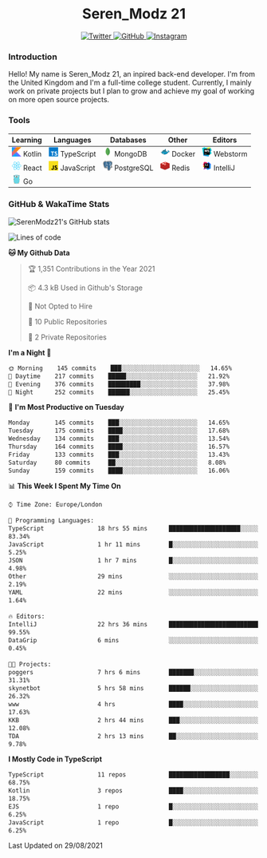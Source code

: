 <div align="center">
  <h1>Seren_Modz 21</h1>
  <a href="https://twitter.com/SerenModz21">
    <img alt="Twitter" src="https://img.shields.io/badge/twitter%20-%231DA1F2.svg?&style=for-the-badge&logo=Twitter&logoColor=white">
  </a>
  <a href="https://github.com/SerenModz21">
    <img alt="GitHub" src="https://img.shields.io/badge/github%20-%23121011.svg?&style=for-the-badge&logo=github&logoColor=white">
  </a>
  <a href="https://www.instagram.com/serenmodz21">
    <img alt="Instagram" src="https://img.shields.io/badge/instagram%20-%23E4405F.svg?&style=for-the-badge&logo=Instagram&logoColor=white">
  </a>
</div>

### Introduction

Hello! My name is Seren_Modz 21, an inpired back-end developer. I'm from the United Kingdom and I'm a full-time college student. Currently, I mainly work on private projects but I plan to grow and achieve my goal of working on more open source projects. 

### Tools

 **Learning**                                        | **Languages**                                               | **Databases**                                               | **Other**                                           | **Editors**                                                  
-----------------------------------------------------|-------------------------------------------------------------|-------------------------------------------------------------|-----------------------------------------------------|--------------------------------------------------------------
 <img width="19px" src="./assets/kotlin.svg"> Kotlin | <img width="19px" src="./assets/typescript.svg"> TypeScript | <img width="19px" src="./assets/mongodb.svg"> MongoDB       | <img width="19px" src="./assets/docker.svg"> Docker | <img width="19px" src="./assets/webstorm.svg"> Webstorm      
 <img width="19px" src="./assets/react.svg"> React   | <img width="19px" src="./assets/javascript.svg"> JavaScript | <img width="19px" src="./assets/postgresql.svg"> PostgreSQL | <img width="19px" src="./assets/redis.svg"> Redis   | <img width="19px" src="./assets/intellij-idea.svg"> IntelliJ
 <img width="19px" src="./assets/go.svg"> Go         |                                                             |                                                             |                                                     |                                                                                                               

### GitHub & WakaTime Stats

![SerenModz21's GitHub stats](https://github-readme-stats.vercel.app/api?username=SerenModz21&show_icons=true&theme=dark)

<!--START_SECTION:waka-->
![Lines of code](https://img.shields.io/badge/From%20Hello%20World%20I%27ve%20Written-18719%20lines%20of%20code-blue)

**🐱 My Github Data** 

> 🏆 1,351 Contributions in the Year 2021
 > 
> 📦 4.3 kB Used in Github's Storage 
 > 
> 🚫 Not Opted to Hire
 > 
> 📜 10 Public Repositories 
 > 
> 🔑 2 Private Repositories  
 > 
**I'm a Night 🦉** 

```text
🌞 Morning    145 commits    ███░░░░░░░░░░░░░░░░░░░░░░   14.65% 
🌆 Daytime    217 commits    █████░░░░░░░░░░░░░░░░░░░░   21.92% 
🌃 Evening    376 commits    █████████░░░░░░░░░░░░░░░░   37.98% 
🌙 Night      252 commits    ██████░░░░░░░░░░░░░░░░░░░   25.45%

```
📅 **I'm Most Productive on Tuesday** 

```text
Monday       145 commits    ███░░░░░░░░░░░░░░░░░░░░░░   14.65% 
Tuesday      175 commits    ████░░░░░░░░░░░░░░░░░░░░░   17.68% 
Wednesday    134 commits    ███░░░░░░░░░░░░░░░░░░░░░░   13.54% 
Thursday     164 commits    ████░░░░░░░░░░░░░░░░░░░░░   16.57% 
Friday       133 commits    ███░░░░░░░░░░░░░░░░░░░░░░   13.43% 
Saturday     80 commits     ██░░░░░░░░░░░░░░░░░░░░░░░   8.08% 
Sunday       159 commits    ████░░░░░░░░░░░░░░░░░░░░░   16.06%

```


📊 **This Week I Spent My Time On** 

```text
⌚︎ Time Zone: Europe/London

💬 Programming Languages: 
TypeScript               18 hrs 55 mins      ████████████████████░░░░░   83.34% 
JavaScript               1 hr 11 mins        █░░░░░░░░░░░░░░░░░░░░░░░░   5.25% 
JSON                     1 hr 7 mins         █░░░░░░░░░░░░░░░░░░░░░░░░   4.98% 
Other                    29 mins             ░░░░░░░░░░░░░░░░░░░░░░░░░   2.19% 
YAML                     22 mins             ░░░░░░░░░░░░░░░░░░░░░░░░░   1.64%

🔥 Editors: 
IntelliJ                 22 hrs 36 mins      █████████████████████████   99.55% 
DataGrip                 6 mins              ░░░░░░░░░░░░░░░░░░░░░░░░░   0.45%

🐱‍💻 Projects: 
poggers                  7 hrs 6 mins        ███████░░░░░░░░░░░░░░░░░░   31.31% 
skynetbot                5 hrs 58 mins       ██████░░░░░░░░░░░░░░░░░░░   26.32% 
www                      4 hrs               ████░░░░░░░░░░░░░░░░░░░░░   17.63% 
KKB                      2 hrs 44 mins       ███░░░░░░░░░░░░░░░░░░░░░░   12.08% 
TDA                      2 hrs 13 mins       ██░░░░░░░░░░░░░░░░░░░░░░░   9.78%

```

**I Mostly Code in TypeScript** 

```text
TypeScript               11 repos            █████████████████░░░░░░░░   68.75% 
Kotlin                   3 repos             ████░░░░░░░░░░░░░░░░░░░░░   18.75% 
EJS                      1 repo              █░░░░░░░░░░░░░░░░░░░░░░░░   6.25% 
JavaScript               1 repo              █░░░░░░░░░░░░░░░░░░░░░░░░   6.25%

```



 Last Updated on 29/08/2021
<!--END_SECTION:waka-->
